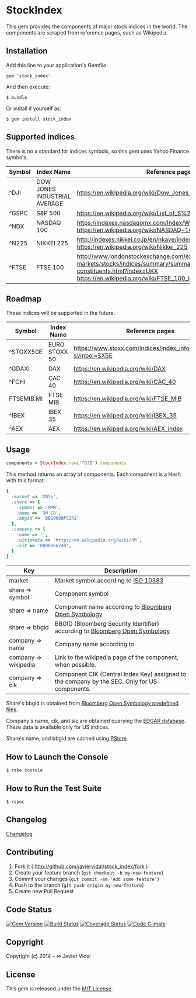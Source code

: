 # StockIndex

This gem provides the components of major stock indices in the world. The components are scraped from reference
pages, such as Wikipedia.

## Installation

Add this line to your application's Gemfile:

    gem 'stock_index'

And then execute:

    $ bundle

Or install it yourself as:

    $ gem install stock_index

## Supported indices

There is no a standard for indices symbols, so this gem uses Yahoo Finance symbols.

| Symbol | Index Name | Reference pages |
| ------ | ---------- | -------------- |
| ^DJI | DOW JONES INDUSTRIAL AVERAGE | https://en.wikipedia.org/wiki/Dow_Jones_Industrial_Average |
| ^GSPC | S&P 500 | https://en.wikipedia.org/wiki/List_of_S%26P_500_companies |
| ^NDX | NASDAQ 100 | https://indexes.nasdaqomx.com/Index/Weighting/NDX<br/>https://en.wikipedia.org/wiki/NASDAQ-100 |
| ^N225 | NIKKEI 225 | http://indexes.nikkei.co.jp/en/nkave/index/component?idx=nk225<br/>https://en.wikipedia.org/wiki/Nikkei_225 |
| ^FTSE | FTSE 100 | http://www.londonstockexchange.com/exchange/prices-and-markets/stocks/indices/summary/summary-indices-constituents.html?index=UKX<br/>https://en.wikipedia.org/wiki/FTSE_100_Index#Current_constituents |

## Roadmap

These indices will be supported in the future:

| Symbol | Index Name | Reference pages |
| ------ | ---------- | -------------- |
| ^STOXX50E | EURO STOXX 50 | https://www.stoxx.com/indices/index_information.html?symbol=SX5E |
| ^GDAXI | DAX | https://en.wikipedia.org/wiki/DAX |
| ^FCHI | CAC 40 | https://en.wikipedia.org/wiki/CAC_40 |
| FTSEMIB.MI | FTSE MIB | https://en.wikipedia.org/wiki/FTSE_MIB |
| ^IBEX | IBEX 35 | https://en.wikipedia.org/wiki/IBEX_35 |
| ^AEX | AEX | https://en.wikipedia.org/wiki/AEX_index |

## Usage

```ruby
components = StockIndex.new('^DJI').components
```
This method returns an array of components. Each component is a Hash with this format:

```ruby
{
  :market => 'XNYS',
  :share => {
    :symbol => 'MMM',
    :name => '3M CO',
    :bbgid => 'BBG000BP52R2'
  },
  :company => {
    :name => '',
    :wikipedia => 'http://en.wikipedia.org/wiki/3M',
    :cik => '0000066740',
  }
}
```

| Key                  | Description |
| ---------------------| ----------- |
| market               | Market symbol according to [ISO 10383](https://github.com/javiervidal/mic) |
| share => symbol      | Component symbol |
| share => name        | Component name according to [Bloomberg Open Symbology](http://bsym.bloomberg.com/sym/) |
| share => bbgid       | BBGID (Bloomberg Security Identifier) according to [Bloomberg Open Symbology](http://bsym.bloomberg.com/sym/)|
| company => name      | Company name according to  |
| company => wikipedia | Link to the wikipedia page of the component, when possible. |
| company => cik       | Component CIK (Central Index Key) assigned to the company by the SEC. Only for US components. |

Share's bbgid is obtained from [Bloomberg Open Symbology predefined files](http://bsym.bloomberg.com/sym/).

Company's name, cik, and sic are obtained querying the [EDGAR database](http://www.sec.gov/edgar/searchedgar/companysearch.html). These data is available only for US indices.

Share's name, and bbgid are cached using [PStore](http://ruby-doc.org/stdlib-1.9.2/libdoc/pstore/rdoc/PStore.html).

## How to Launch the Console

    $ rake console

## How to Run the Test Suite

    $ rspec

## Changelog

[Changelog](https://github.com/javiervidal/stock_index/blob/master/CHANGELOG.md)

## Contributing

1. Fork it ( http://github.com/javiervidal/stock_index/fork )
2. Create your feature branch (`git checkout -b my-new-feature`)
3. Commit your changes (`git commit -am 'Add some feature'`)
4. Push to the branch (`git push origin my-new-feature`)
5. Create new Pull Request

## Code Status

[![Gem Version](http://img.shields.io/badge/gem-v0.8.3-blue.svg)](https://rubygems.org/gems/stock_index)
[![Build Status](https://travis-ci.org/javiervidal/stock_index.svg?branch=master)](https://travis-ci.org/javiervidal/stock_index)
[![Coverage Status](https://coveralls.io/repos/javiervidal/stock_index/badge.png?branch=master)](https://coveralls.io/r/javiervidal/stock_index?branch=master)
[![Code Climate](https://codeclimate.com/github/javiervidal/stock_index/badges/gpa.svg)](https://codeclimate.com/github/javiervidal/stock_index)

## Copyright

Copyright (c) 2014 – ∞ Javier Vidal

## License

This gem is released under the [MIT License](http://opensource.org/licenses/MIT).